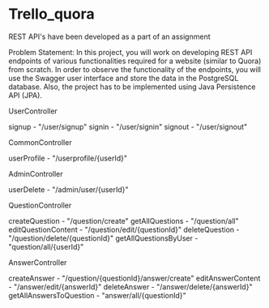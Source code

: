 # Trello_quora
REST API's have been developed as a part of an assignment

Problem Statement:  In this project, you will work on developing REST API endpoints of various functionalities required for a website (similar to Quora) from scratch. In order to observe the functionality of the endpoints, you will use the Swagger user interface and store the data in the PostgreSQL database. Also, the project has to be implemented using Java Persistence API (JPA).

UserController

signup - "/user/signup"
signin - "/user/signin" 
signout - "/user/signout" 

CommonController

userProfile - "/userprofile/{userId}" 

AdminController

userDelete - "/admin/user/{userId}"

QuestionController

createQuestion - "/question/create" 
getAllQuestions - "/question/all" 
editQuestionContent - "/question/edit/{questionId}" 
deleteQuestion - "/question/delete/{questionId}" 
getAllQuestionsByUser - "question/all/{userId}"

AnswerController

createAnswer - "/question/{questionId}/answer/create" 
editAnswerContent - "/answer/edit/{answerId}" 
deleteAnswer - "/answer/delete/{answerId}" 
getAllAnswersToQuestion - "answer/all/{questionId}"


